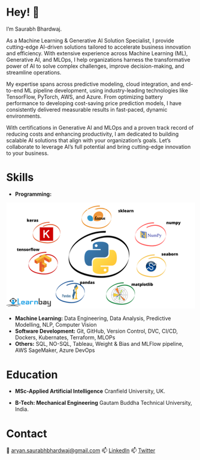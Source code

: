 # Hey! 👋
I’m Saurabh Bhardwaj. 

As a Machine Learning & Generative AI Solution Specialist, I provide cutting-edge AI-driven solutions tailored to accelerate business innovation and efficiency. With extensive experience across Machine Learning (ML), Generative AI, and MLOps, I help organizations harness the transformative power of AI to solve complex challenges, improve decision-making, and streamline operations.

My expertise spans across predictive modeling, cloud integration, and end-to-end ML pipeline development, using industry-leading technologies like TensorFlow, PyTorch, AWS, and Azure. From optimizing battery performance to developing cost-saving price prediction models, I have consistently delivered measurable results in fast-paced, dynamic environments.

With certifications in Generative AI and MLOps and a proven track record of reducing costs and enhancing productivity, I am dedicated to building scalable AI solutions that align with your organization’s goals. Let’s collaborate to leverage AI’s full potential and bring cutting-edge innovation to your business.

# Skills
- **Programming:**
<img src="images/python libraries.png">


- **Machine Learning:** Data Engineering, Data Analysis, Predictive Modelling, NLP, Computer Vision
- **Software Development:** Git, GitHub, Version Control, DVC, CI/CD, Dockers, Kubernates, Terraform, MLOPs
- **Others:** SQL, NO-SQL, Tableau, Weight & Bias and MLFlow pipeline, AWS SageMaker, Azure DevOps
      
# Education 
- **MSc-Applied Artificial Intelligence** Cranfield University, UK.

- **B-Tech: Mechanical Engineering** Gautam Buddha Technical University, India.

# Contact
:e-mail: aryan.saurabhbhardwaj@gmail.com
📫 [LinkedIn](https://www.linkedin.com/in/saurabhbhardwajofficial/)
📫 [Twitter](https://twitter.com/saurabh_bhar)



<!---
Bhardwaj-Saurabh/Bhardwaj-Saurabh is a ✨ special ✨ repository because its `README.md` (this file) appears on your GitHub profile.
You can click the Preview link to take a look at your changes.
--->
